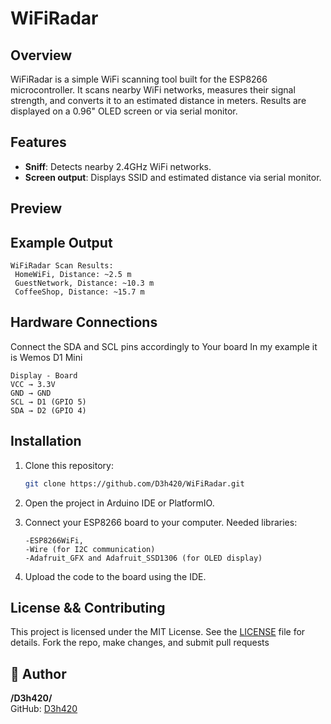 # WiFiRadar

## Overview
WiFiRadar is a simple WiFi scanning tool built for the ESP8266 microcontroller. It scans nearby WiFi networks, measures their signal strength, and converts it to an estimated distance in meters. Results are displayed on a 0.96" OLED screen or via serial monitor. 

## Features
- **Sniff**: Detects nearby 2.4GHz WiFi networks.
- **Screen output**: Displays SSID and estimated distance via serial monitor.

## Preview


## Example Output
```
WiFiRadar Scan Results:
 HomeWiFi, Distance: ~2.5 m
 GuestNetwork, Distance: ~10.3 m
 CoffeeShop, Distance: ~15.7 m
```
## Hardware Connections
Connect the SDA and SCL pins accordingly to Your board
In my example it is Wemos D1 Mini
```
Display - Board
VCC → 3.3V
GND → GND
SCL → D1 (GPIO 5)
SDA → D2 (GPIO 4)
```

## Installation
1. Clone this repository:
   ```bash
   git clone https://github.com/D3h420/WiFiRadar.git
   ```
2. Open the project in Arduino IDE or PlatformIO.
3. Connect your ESP8266 board to your computer.
   Needed libraries: 
   ```
   -ESP8266WiFi,
   -Wire (for I2C communication)
   -Adafruit_GFX and Adafruit_SSD1306 (for OLED display)
   ```
   
4. Upload the code to the board using the IDE.

## License && Contributing
This project is licensed under the MIT License. See the [LICENSE](LICENSE) file for details.
Fork the repo, make changes, and submit pull requests

## 🐲 Author

**/D3h420/**  
GitHub: [D3h420](https://github.com/D3h420)

